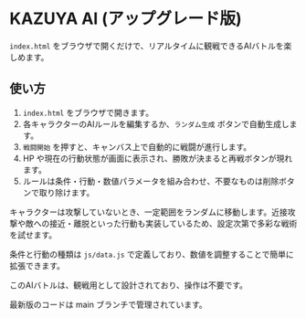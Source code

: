 # KAZUYA AI (アップグレード版)

`index.html` をブラウザで開くだけで、リアルタイムに観戦できるAIバトルを楽しめます。

## 使い方
1. `index.html` をブラウザで開きます。
2. 各キャラクターのAIルールを編集するか、`ランダム生成` ボタンで自動生成します。
3. `戦闘開始` を押すと、キャンバス上で自動的に戦闘が進行します。
4. HP や現在の行動状態が画面に表示され、勝敗が決まると再戦ボタンが現れます。
5. ルールは条件・行動・数値パラメータを組み合わせ、不要なものは削除ボタンで取り除けます。

キャラクターは攻撃していないとき、一定範囲をランダムに移動します。近接攻撃や敵への接近・離脱といった行動も実装しているため、設定次第で多彩な戦術を試せます。

条件と行動の種類は `js/data.js` で定義しており、数値を調整することで簡単に拡張できます。

このAIバトルは、観戦用として設計されており、操作は不要です。

最新版のコードは main ブランチで管理されています。
